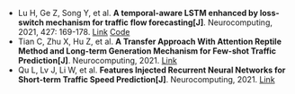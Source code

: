 * Lu H, Ge Z, Song Y, et al. <b>A temporal-aware LSTM enhanced by loss-switch mechanism for traffic flow forecasting[J]</b>. Neurocomputing, 2021, 427: 169-178. [Link](https://www.sciencedirect.com/science/article/pii/S0925231220318130) [Code](https://github.com/illumina7e/TCC-LSTM-LSM)
* Tian C, Zhu X, Hu Z, et al. <b>A Transfer Approach With Attention Reptile Method and Long-term Generation Mechanism for Few-shot Traffic Prediction[J]</b>. Neurocomputing, 2021. [Link](https://www.sciencedirect.com/science/article/pii/S0925231221004549)
* Qu L, Lv J, Li W, et al. <b>Features Injected Recurrent Neural Networks for Short-term Traffic Speed Prediction[J]</b>. Neurocomputing, 2021. [Link](https://www.sciencedirect.com/science/article/pii/S0925231221004380)
